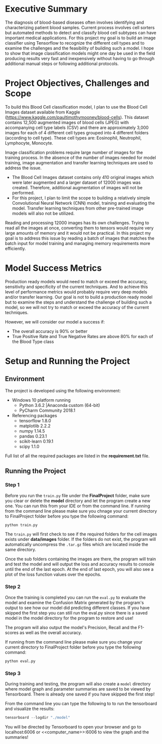 # Executive Summary

The diagnosis of blood-based diseases often involves identifying and characterizing patient blood samples. Current process involves cell sorters but automated methods to detect and classify blood cell subtypes can have important medical applications. For this project my goal is to build an image classifier using Tensorflow to recognize the different cell types and to examine the challenges and the feasibility of building such a model. I hope to show that image classification models might one day be used in the field producing results very fast and inexpensively without having to go through additional manual steps or following additional protocols.

# Project Objectives, Challenges and Scope

To build this Blood Cell classification model, I plan to use the Blood Cell Images dataset available from Kaggle (https://www.kaggle.com/paultimothymooney/blood-cells). This dataset contains 12,500 augmented images of blood cells (JPEG) with accompanying cell type labels (CSV) and there are approximately 3,000 images for each of 4 different cell types grouped into 4 different folders (according to cell type). These cell types are: Eosinophil, Neutrophil, Lymphocyte, Monocyte.

Image classification problems require large number of images for the training process. In the absence of the number of images needed for model training, image augmentation and transfer learning techniques are used to address the issue. 

* The Blood Cell Images dataset contains only 410 original images which were later augmented and a larger dataset of 12000 images was created. Therefore, additional augmentation of images will not be performed. 
* For this project, I plan to limit the scope to building a relatively simple Convolutional Neural Network (CNN) model, training and evaluating the model. Transfer learning techniques from other pre-trained image models will also not be utilized.

Reading and processing 12000 images has its own challenges. Trying to read all the images at once, converting them to tensors would require very large amounts of memory and it would not be practical. In this project my goal is to address this issue by reading a batch of images that matches the batch input for model training and managing memory requirements more efficiently.

# Model Success Metrics

Production ready models would need to match or exceed the accuracy, sensitivity and specificity of the current techniques. And to achieve this level of performance metrics would probably require very deep models and/or transfer learning. Our goal is not to build a production ready model but to examine the steps and understand the challenge of building such a model, so we will not try to match or exceed the accuracy of the current techniques.

However, we will consider our model a success if:

* The overall accuracy is 90% or better
* True Positive Rate and True Negative Rates are above 80% for each of the Blood Type class

# Setup and Running the Project

## Environment

The project is developed using the following environment:
* Windows 10 platform running
  + Python 3.6.2 |Anaconda custom (64-bit)
  + PyCharm Community 2018.1
* Referencing packages
  + tensorflow 1.8.0
  + matplotlib 2.2.2
  + numpy 1.14.5
  + pandas 0.23.1
  + scikit-learn 0.19.1
  + scipy 1.1.0

Full list of all the required packages are listed in the **requirement.txt** file.

## Running the Project

### Step 1

Before you run the `train.py` file under the **FinalProject** folder, make sure you clear or delete the **model** directory and let the program create a new one. You can run this from your IDE or from the command line.
If running from the command line please make sure you chnage your current directory to FinalProject folder before you type the following command:
```{python}
python train.py
```
The `train.py` will first check to see if the required folders for the cell images exists under **data/images** folder. If the folders do not exist, the program will automatically uncompress the `.tar.gz` files which are located inside the same directory.

Once the sub folders containing the images are there, the program will train and test the model and will output the loss and accuracy results to console until the end of the last epoch. At the end of last epoch, you will also see a plot of the loss function values over the epochs.

### Step 2

Once the training is completed you can run the `eval.py` to evaluate the model and examine the Confusion Matrix generated by the program's output to see how our model did predicting different classes. If you have skipped the first step you can still run the eval.py since there is a saved model in the model directory for the program to restore and use! 

The program will also output the model's Precision, Recall and the F1-scores as well as the overall accuracy.

If running from the command line please make sure you change your current directory to FinalProject folder before you type the following command:
```{python}
python eval.py
```

### Step 3

During training and testing, the program will also create a `model` directory where model graph and parameter summaries are saved to be viewed by Tensorboard. There is already one saved if you have skipped the first step! 

From the command line you can type the following to to run the tensorboard and visualize the results:
```python
tensorboard --logdir "./model"
```
You will be directed by Tensorboard to open your browser and go to localhost:6006 or <<computer_name>>:6006 to view the graph and the summaries!

